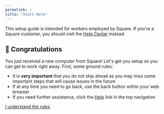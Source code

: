```yaml
---
permalink: /
title: "Start Here"
---
```


This setup guide is intended for workers employed by Square. If you're a Square customer, you should visit the [Help Center](https://squareup.com/help/) instead.

## 🎉 Congratulations
You just received a new computer from Square! Let's get you setup so you can get to work right away. First, some ground rules:

* It is __very important__ that you do not skip ahead as you may miss some important steps that will cause issues in the future 
* If at any time you need to go back, use the back button within your web browser
* If you need further assistance, click the [Help](/help) link in the top navigation

<a href="#" class="btn-success btn--large">I understand the rules</a>
